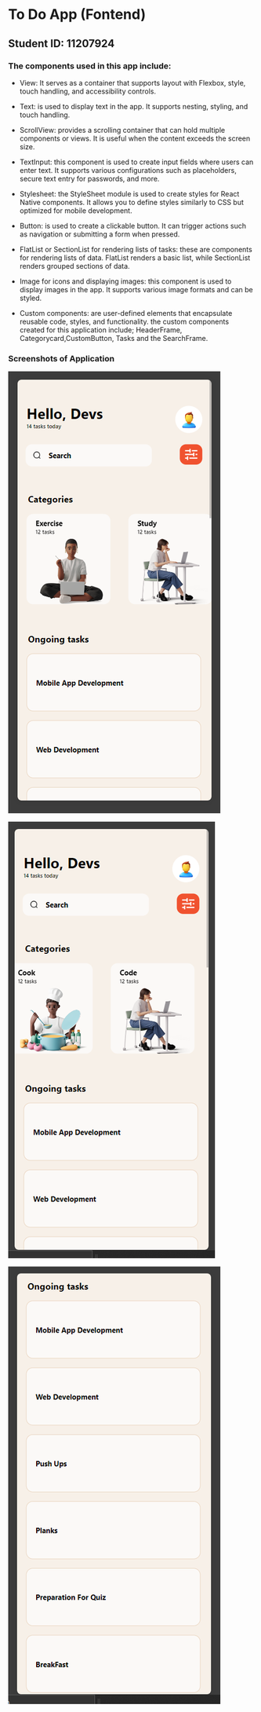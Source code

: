# To Do App (Fontend)

## Student ID: 11207924

### The components used in this app include: 

- View:  It serves as a container that supports layout with Flexbox, style, touch handling, and accessibility controls.

- Text:  is used to display text in the app. It supports nesting, styling, and touch handling.

- ScrollView: provides a scrolling container that can hold multiple components or views. It is useful when the content exceeds the screen size.

- TextInput: this component is used to create input fields where users can enter text. It supports various configurations such as placeholders, secure text entry for passwords, and more.

- Stylesheet: the StyleSheet module is used to create styles for React Native components. It allows you to define styles similarly to CSS but optimized for mobile development.

- Button: is used to create a clickable button. It can trigger actions such as navigation or submitting a form when pressed.

- FlatList or SectionList for rendering lists of tasks: these are components for rendering lists of data. FlatList renders a basic list, while SectionList renders grouped sections of data. 

- Image for icons and displaying images: this component is used to display images in the app. It supports various image formats and can be styled.

- Custom components:  are user-defined elements that encapsulate reusable code, styles, and functionality. the custom components created for this application include; HeaderFrame, Categorycard,CustomButton, Tasks and the SearchFrame.

### Screenshots of Application
![Image 1](UIMockUp/images/rnshot-1.PNG)

![Image 2](UIMockUp/images/rnshot-2.PNG)

![Image 3](UIMockUp/images/rnshot-3.PNG)
